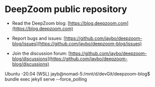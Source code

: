 # DeepZoom public repository

- Read the DeepZoom blog: [https://blog.deepzoom.com](https://blog.deepzoom.com)

- Report bugs and issues: [https://github.com/jaybo/deepzoom-blog/issues](https://github.com/jaybo/deepzoom-blog/issues)

- Join the discussion forum: [https://github.com/jaybo/deepzoom-blog/discussions](https://github.com/jaybo/deepzoom-blog/discussions)











Ubuntu -20.04 (WSL)
jayb@nomad-5:/mnt/d/devGit/deepzoom-blog$     bundle exec jekyll serve --force_polling
